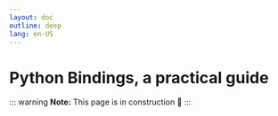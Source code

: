 ```yaml
---
layout: doc
outline: deep
lang: en-US
---
```


# Python Bindings, a practical guide

::: warning
**Note:** This page is in construction 🚧
:::
